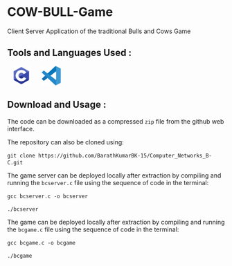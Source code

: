 # COW-BULL-Game
Client Server Application of the traditional Bulls and Cows Game

## Tools and Languages Used :
<p>
<img width="45" height="45" hspace="10" src="https://github.com/BarathKumarBK-15/BarathKumarBK-15/blob/main/icons/3.png"/>
<img width="45" height="45" hspace="10" src="https://github.com/BarathKumarBK-15/BarathKumarBK-15/blob/main/icons/20.svg"/>
</p>

## Download and Usage :
The code can be downloaded as a compressed `zip` file from the github web interface.

The repository can also be cloned using:
```
git clone https://github.com/BarathKumarBK-15/Computer_Networks_B-C.git
```

The game server can be deployed locally after extraction by compiling and running the `bcserver.c` file using the sequence of code in the terminal:
```
gcc bcserver.c -o bcserver
```
```
./bcserver
```

The game can be deployed locally after extraction by compiling and running the `bcgame.c` file using the sequence of code in the terminal:
```
gcc bcgame.c -o bcgame
```
```
./bcgame
```
